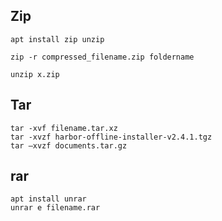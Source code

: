 ## Zip
```
apt install zip unzip

zip -r compressed_filename.zip foldername
```

```
unzip x.zip
```

## Tar
```
tar -xvf filename.tar.xz
tar -xvzf harbor-offline-installer-v2.4.1.tgz
tar –xvzf documents.tar.gz
```


## rar
```
apt install unrar
unrar e filename.rar

```
